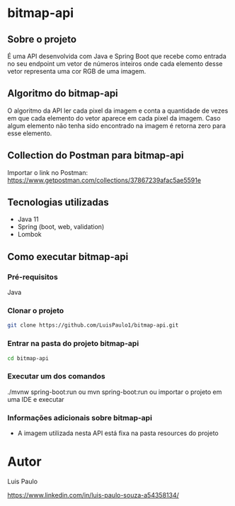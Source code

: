 # bitmap-api
## Sobre o projeto
É uma API desenvolvida com Java e Spring Boot que recebe como entrada no seu endpoint um vetor de números inteiros onde cada elemento desse vetor representa uma cor RGB de uma imagem.

## Algoritmo do bitmap-api
O algoritmo da API ler cada pixel da imagem e conta a quantidade de vezes em que cada elemento do vetor aparece em cada pixel da imagem. Caso algum elemento não tenha sido encontrado na imagem é retorna zero para esse elemento.

## Collection do Postman para bitmap-api
Importar o link no Postman: https://www.getpostman.com/collections/37867239afac5ae5591e

## Tecnologias utilizadas
- Java 11
- Spring (boot, web, validation)
- Lombok

## Como executar bitmap-api
### Pré-requisitos
Java

### Clonar o projeto
```bash
git clone https://github.com/LuisPaulo1/bitmap-api.git
```
### Entrar na pasta do projeto bitmap-api
```bash
cd bitmap-api
```
### Executar um dos comandos
./mvnw spring-boot:run ou mvn spring-boot:run ou importar o projeto em uma IDE e executar

### Informações adicionais sobre bitmap-api
- A imagem utilizada nesta API está fixa na pasta resources do projeto

# Autor

Luis Paulo

https://www.linkedin.com/in/luis-paulo-souza-a54358134/
